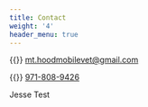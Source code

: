 ```yaml
---
title: Contact
weight: '4'
header_menu: true
---
```


{{<icon class="fa fa-envelope">}} [mt.hoodmobilevet@gmail.com](mailto:mt.hoodmobilevet@gmail.com)

{{<icon class="fa fa-phone">}} [971-808-9426](tel:971-808-9426)

Jesse Test
